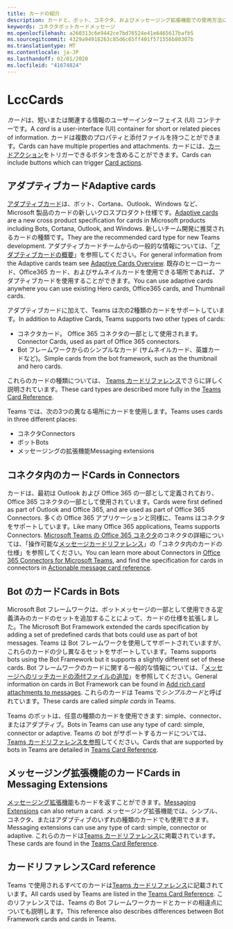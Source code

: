 ```yaml
---
title: カードの紹介
description: カードと、ボット、コネクタ、およびメッセージング拡張機能での使用方法について説明します。
keywords: コネクタボットカードメッセージ
ms.openlocfilehash: a260313c6e9442ce7bd76524e41e6465617bafb5
ms.sourcegitcommit: 4329a94918263c85d6c65ff401f571556b80307b
ms.translationtype: MT
ms.contentlocale: ja-JP
ms.lasthandoff: 02/01/2020
ms.locfileid: "41674824"
---
```

# <a name="cards"></a><span data-ttu-id="a06a5-104">Lcc</span><span class="sxs-lookup"><span data-stu-id="a06a5-104">Cards</span></span>

<span data-ttu-id="a06a5-105">*カード*は、短いまたは関連する情報のユーザーインターフェイス (UI) コンテナーです。</span><span class="sxs-lookup"><span data-stu-id="a06a5-105">A *card* is a user-interface (UI) container for short or related pieces of information.</span></span> <span data-ttu-id="a06a5-106">カードは複数のプロパティと添付ファイルを持つことができます。</span><span class="sxs-lookup"><span data-stu-id="a06a5-106">Cards can have multiple properties and attachments.</span></span> <span data-ttu-id="a06a5-107">カードには、[カードアクション](~/task-modules-and-cards/cards/cards-actions.md)をトリガーできるボタンを含めることができます。</span><span class="sxs-lookup"><span data-stu-id="a06a5-107">Cards can include buttons which can trigger [Card actions](~/task-modules-and-cards/cards/cards-actions.md).</span></span>

## <a name="adaptive-cards"></a><span data-ttu-id="a06a5-108">アダプティブカード</span><span class="sxs-lookup"><span data-stu-id="a06a5-108">Adaptive cards</span></span>

<span data-ttu-id="a06a5-109">[アダプティブカード](~/task-modules-and-cards/cards/cards-reference.md#adaptive-card)は、ボット、Cortana、Outlook、Windows など、Microsoft 製品のカードの新しいクロスプロダクト仕様です。</span><span class="sxs-lookup"><span data-stu-id="a06a5-109">[Adaptive cards](~/task-modules-and-cards/cards/cards-reference.md#adaptive-card) are a new cross product specification for cards in Microsoft products including Bots, Cortana, Outlook, and Windows.</span></span> <span data-ttu-id="a06a5-110">新しいチーム開発に推奨されるカードの種類です。</span><span class="sxs-lookup"><span data-stu-id="a06a5-110">They are the recommended card type for new Teams development.</span></span> <span data-ttu-id="a06a5-111">アダプティブカードチームからの一般的な情報については、「[アダプティブカードの概要](/adaptive-cards)」を参照してください。</span><span class="sxs-lookup"><span data-stu-id="a06a5-111">For general information from the Adaptive cards team see [Adaptive Cards Overview](/adaptive-cards).</span></span> <span data-ttu-id="a06a5-112">既存のヒーローカード、Office365 カード、およびサムネイルカードを使用できる場所であれば、アダプティブカードを使用することができます。</span><span class="sxs-lookup"><span data-stu-id="a06a5-112">You can use adaptive cards anywhere you can use existing Hero cards, Office365 cards, and Thumbnail cards.</span></span>

<span data-ttu-id="a06a5-113">アダプティブカードに加えて、Teams は次の2種類のカードをサポートしています。</span><span class="sxs-lookup"><span data-stu-id="a06a5-113">In addition to Adaptive Cards, Teams supports two other types of cards:</span></span>

* <span data-ttu-id="a06a5-114">コネクタカード。 Office 365 コネクタの一部として使用されます。</span><span class="sxs-lookup"><span data-stu-id="a06a5-114">Connector Cards, used as part of Office 365 connectors.</span></span>
* <span data-ttu-id="a06a5-115">Bot フレームワークからのシンプルなカード (サムネイルカード、英雄カードなど)。</span><span class="sxs-lookup"><span data-stu-id="a06a5-115">Simple cards from the bot framework, such as the thumbnail and hero cards.</span></span>

<span data-ttu-id="a06a5-116">これらのカードの種類については、 [Teams カードリファレンス](~/task-modules-and-cards/cards/cards-reference.md)でさらに詳しく説明されています。</span><span class="sxs-lookup"><span data-stu-id="a06a5-116">These card types are described more fully in the [Teams Card Reference](~/task-modules-and-cards/cards/cards-reference.md).</span></span>

<span data-ttu-id="a06a5-117">Teams では、次の3つの異なる場所にカードを使用します。</span><span class="sxs-lookup"><span data-stu-id="a06a5-117">Teams uses cards in three different places:</span></span>

* <span data-ttu-id="a06a5-118">コネクタ</span><span class="sxs-lookup"><span data-stu-id="a06a5-118">Connectors</span></span>
* <span data-ttu-id="a06a5-119">ボット</span><span class="sxs-lookup"><span data-stu-id="a06a5-119">Bots</span></span>
* <span data-ttu-id="a06a5-120">メッセージングの拡張機能</span><span class="sxs-lookup"><span data-stu-id="a06a5-120">Messaging extensions</span></span>

## <a name="cards-in-connectors"></a><span data-ttu-id="a06a5-121">コネクタ内のカード</span><span class="sxs-lookup"><span data-stu-id="a06a5-121">Cards in Connectors</span></span>

<span data-ttu-id="a06a5-122">カードは、最初は Outlook および Office 365 の一部として定義されており、Office 365 コネクタの一部として使用されています。</span><span class="sxs-lookup"><span data-stu-id="a06a5-122">Cards were first defined as part of Outlook and Office 365, and are used as part of Office 365 Connectors.</span></span> <span data-ttu-id="a06a5-123">多くの Office 365 アプリケーションと同様に、Teams はコネクタをサポートしています。</span><span class="sxs-lookup"><span data-stu-id="a06a5-123">Like many Office 365 applications, Teams supports Connectors.</span></span> <span data-ttu-id="a06a5-124">[Microsoft Teams の Office 365 コネクタ](~/webhooks-and-connectors/what-are-webhooks-and-connectors.md)のコネクタの詳細については、「操作可能な[メッセージカードリファレンス](/outlook/actionable-messages/card-reference)」の「コネクタ内のカードの仕様」を参照してください。</span><span class="sxs-lookup"><span data-stu-id="a06a5-124">You can learn more about Connectors in [Office 365 Connectors for Microsoft Teams](~/webhooks-and-connectors/what-are-webhooks-and-connectors.md), and find the specification for cards in connectors in [Actionable message card reference](/outlook/actionable-messages/card-reference).</span></span>

## <a name="cards-in-bots"></a><span data-ttu-id="a06a5-125">Bot のカード</span><span class="sxs-lookup"><span data-stu-id="a06a5-125">Cards in Bots</span></span>

<span data-ttu-id="a06a5-126">Microsoft Bot フレームワークは、ボットメッセージの一部として使用できる定義済みのカードのセットを追加することによって、カードの仕様を拡張しました。</span><span class="sxs-lookup"><span data-stu-id="a06a5-126">The Microsoft Bot Framework extended the cards specification by adding a set of predefined cards that bots could use as part of bot messages.</span></span> <span data-ttu-id="a06a5-127">Teams は Bot フレームワークを使用してサポートされていますが、これらのカードの少し異なるセットをサポートしています。</span><span class="sxs-lookup"><span data-stu-id="a06a5-127">Teams supports bots using the Bot Framework but it supports a slightly different set of these cards.</span></span> <span data-ttu-id="a06a5-128">Bot フレームワークのカードに関する一般的な情報については、「[メッセージへのリッチカードの添付ファイルの追加](/bot-framework/nodejs/bot-builder-nodejs-send-rich-cards)」を参照してください。</span><span class="sxs-lookup"><span data-stu-id="a06a5-128">General information on cards in Bot Framework can be found in [Add rich card attachments to messages](/bot-framework/nodejs/bot-builder-nodejs-send-rich-cards).</span></span> <span data-ttu-id="a06a5-129">これらのカードは Teams で*シンプルカード*と呼ばれています。</span><span class="sxs-lookup"><span data-stu-id="a06a5-129">These cards are called *simple cards* in Teams.</span></span>

<span data-ttu-id="a06a5-130">Teams のボットは、任意の種類のカードを使用できます: simple、connector、またはアダプティブ。</span><span class="sxs-lookup"><span data-stu-id="a06a5-130">Bots in Teams can use any type of card: simple, connector or adaptive.</span></span> <span data-ttu-id="a06a5-131">Teams の bot がサポートするカードについては、 [Teams カードリファレンスを参照](~/task-modules-and-cards/cards/cards-reference.md)してください。</span><span class="sxs-lookup"><span data-stu-id="a06a5-131">Cards that are supported by bots in Teams are detailed in [Teams Card Reference](~/task-modules-and-cards/cards/cards-reference.md).</span></span>  

## <a name="cards-in-messaging-extensions"></a><span data-ttu-id="a06a5-132">メッセージング拡張機能のカード</span><span class="sxs-lookup"><span data-stu-id="a06a5-132">Cards in Messaging Extensions</span></span>

<span data-ttu-id="a06a5-133">[メッセージング拡張機能](~/messaging-extensions/what-are-messaging-extensions.md)もカードを返すことができます。</span><span class="sxs-lookup"><span data-stu-id="a06a5-133">[Messaging Extensions](~/messaging-extensions/what-are-messaging-extensions.md) can also return a card.</span></span> <span data-ttu-id="a06a5-134">メッセージング拡張機能では、シンプル、コネクタ、またはアダプティブのいずれの種類のカードでも使用できます。</span><span class="sxs-lookup"><span data-stu-id="a06a5-134">Messaging extensions can use any type of card: simple, connector or adaptive.</span></span> <span data-ttu-id="a06a5-135">これらのカードは[Teams カードリファレンス](~/task-modules-and-cards/cards/cards-reference.md)に掲載されています。</span><span class="sxs-lookup"><span data-stu-id="a06a5-135">These cards are found in the [Teams Card Reference](~/task-modules-and-cards/cards/cards-reference.md).</span></span>

## <a name="card-reference"></a><span data-ttu-id="a06a5-136">カードリファレンス</span><span class="sxs-lookup"><span data-stu-id="a06a5-136">Card reference</span></span>

<span data-ttu-id="a06a5-137">Teams で使用されるすべてのカードは[Teams カードリファレンス](~/task-modules-and-cards/cards/cards-reference.md)に記載されています。</span><span class="sxs-lookup"><span data-stu-id="a06a5-137">All cards used by Teams are listed in the [Teams Card Reference](~/task-modules-and-cards/cards/cards-reference.md).</span></span> <span data-ttu-id="a06a5-138">このリファレンスでは、Teams の Bot フレームワークカードとカードの相違点についても説明します。</span><span class="sxs-lookup"><span data-stu-id="a06a5-138">This reference also describes differences between Bot Framework cards and cards in Teams.</span></span>

